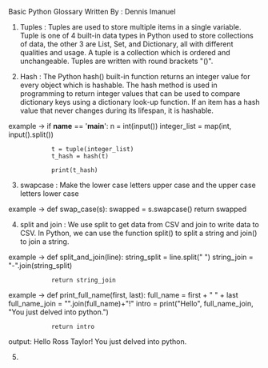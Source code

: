 Basic Python Glossary
Written By : Dennis Imanuel

1. Tuples : Tuples are used to store multiple items in a single variable.
            Tuple is one of 4 built-in data types in Python used to store collections of data, the other 3 are List, Set, and Dictionary, all with different qualities and usage.
            A tuple is a collection which is ordered and unchangeable.
            Tuples are written with round brackets "()".

2. Hash :   The Python hash() built-in function returns an integer value for every object which is hashable. 
            The hash method is used in programming to return integer values that can be used to compare dictionary keys using a dictionary look-up function. 
            If an item has a hash value that never changes during its lifespan, it is hashable.

example -> 
            if __name__ == '__main__':
                n = int(input())
                integer_list = map(int, input().split())
                
                t = tuple(integer_list)
                t_hash = hash(t)
                
                print(t_hash)

3. swapcase : Make the lower case letters upper case and the upper case letters lower case

example ->
            def swap_case(s):
                swapped = s.swapcase()
                return swapped

4. split and join : We use split to get data from CSV and join to write data to CSV. In Python, we can use the function split() to split a string and join() to join a string.

example ->
            def split_and_join(line):
                string_split = line.split(" ")
                string_join = "-".join(string_split)
                
                return string_join

example ->
            def print_full_name(first, last):
                full_name = first + " " + last
                full_name_join = "".join(full_name)+"!"
                intro = print("Hello", full_name_join, "You just delved into python.")
                
                return intro

output: Hello Ross Taylor! You just delved into python.

5. 
